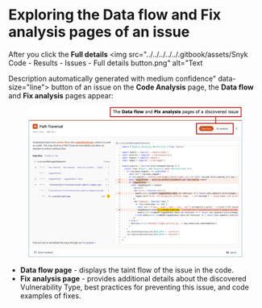 # Exploring the Data flow and Fix analysis pages of an issue

After you click the **Full details** <img src="../../../../../.gitbook/assets/Snyk Code - Results - Issues - Full details button.png" alt="Text

Description automatically generated with medium confidence" data-size="line"> button of an issue on the **Code Analysis** page, the **Data flow** and **Fix analysis** pages appear:

<figure><img src="../../../../../.gitbook/assets/Snyk Code - Results - Issues - Data flow and Fix analysis pages.png" alt=""><figcaption></figcaption></figure>

* **Data flow page** - displays the taint flow of the issue in the code.
* **Fix analysis page** - provides additional details about the discovered Vulnerability Type, best practices for preventing this issue, and code examples of fixes.

